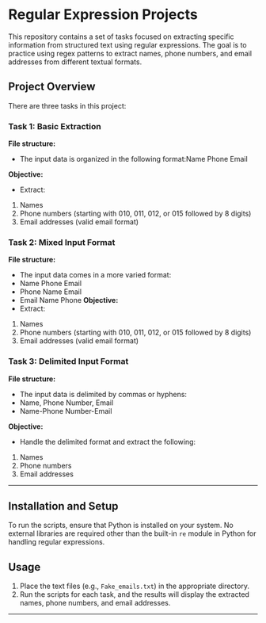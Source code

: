 # Regular Expression Projects

This repository contains a set of tasks focused on extracting specific information from structured text using regular expressions. The goal is to practice using regex patterns to extract names, phone numbers, and email addresses from different textual formats.

## Project Overview

There are three tasks in this project:

### Task 1: Basic Extraction

**File structure:**
- The input data is organized in the following format:Name Phone Email

**Objective:**
- Extract:
1. Names
2. Phone numbers (starting with 010, 011, 012, or 015 followed by 8 digits)
3. Email addresses (valid email format)

### Task 2: Mixed Input Format

**File structure:**
- The input data comes in a more varied format:
- Name Phone Email
- Phone Name Email
- Email Name Phone
**Objective:**
- Extract:
1. Names
2. Phone numbers (starting with 010, 011, 012, or 015 followed by 8 digits)
3. Email addresses (valid email format)
### Task 3: Delimited Input Format

**File structure:**
- The input data is delimited by commas or hyphens:
- Name, Phone Number, Email
- Name-Phone Number-Email

**Objective:**
- Handle the delimited format and extract the following:
1. Names
2. Phone numbers
3. Email addresses

---

## Installation and Setup

To run the scripts, ensure that Python is installed on your system. No external libraries are required other than the built-in `re` module in Python for handling regular expressions.

## Usage

1. Place the text files (e.g., `Fake_emails.txt`) in the appropriate directory.
2. Run the scripts for each task, and the results will display the extracted names, phone numbers, and email addresses.

---

